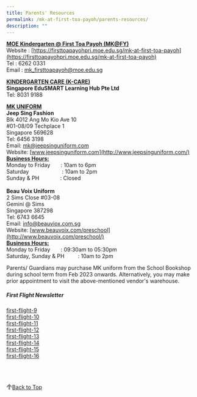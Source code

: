 ```yaml
---
title: Parents' Resources
permalink: /mk-at-first-toa-payoh/parents-resources/
description: ""
---
```

<b><u>MOE Kindergarten @ First Toa Payoh (MK@FY)</u></b>
<br>
Website : [https://firsttoapayohpri.moe.edu.sg/mk-at-first-toa-payoh](https://firsttoapayohpri.moe.edu.sg/mk-at-first-toa-payoh)
<br>
Tel : 6262 0331
<br>
Email : [mk\_firsttoapayoh@moe.edu.sg](mailto:mk_firsttoapayoh@moe.edu.sg)

<b><u>KINDERGARTEN CARE (K-CARE)</u></b>
<br>
**Singapore EduSMART Learning Hub Pte Ltd**
<br>
Tel: 8031 9188
<br>

<b><u>MK UNIFORM</u></b>
<br>
**Jeep Sing Fashion**
<br>
Blk 4012 Ang Mo Kio Ave 10
<br>
#01-08/09 Techplace 1
<br>
Singapore 569628
<br>
Tel: 6456 3198
<br>
Email: [mk@jeepsinguniform.com](mailto:mk@jeepsinguniform.com)
<br>
Website: [www.jeepsinguniform.com](http://www.jeepsinguniform.com/)
<br><b><u>Business Hours:</u></b>
<br>
Monday to Friday       : 10am to 6pm
<br>
Saturday                      : 10am to 2pm
<br>
Sunday & PH              : Closed
<br>
<br>
**Beau Voix Uniform**
<br>
2 Sims Close #03-08
<br>
Gemini @ Sims
<br>
Singapore 387298
<br>
Tel: 6743 6645
<br>
Email: [info@beauviox.com.sg](mailto:info@beauviox.com.sg)
<br>
Website: [www.beauvoix.com/preschool](http://www.beauvoix.com/preschool/)
<br><b><u>Business Hours:</u></b>
<br>
Monday to Friday                  : 09:30am to 05:30pm
<br>
Saturday, Sunday & PH         : 10am to 2pm

  
Parents/ Guardians may purchase MK uniform from the School Bookshop during school term from Feb 2023 onwards. Alternatively, you may make prior appointment to visit the above-mentioned vendor's warehouse.  

##### First Flight Newsletter


[first-flight-9](/files/first-flight-9.pdf)<br>
[first-flight-10](/files/first-flight-10.pdf)<br>
[first-flight-11](/files/first-flight-11.pdf)<br>
[first-flight-12](/files/first-flight-12.pdf)<br>
[first-flight-13](/files/first-flight-13.pdf)<br>
[first-flight-14](/files/first-flight-14.pdf)<br>
[first-flight-15](/files/MK@First%20Toa%20Payoh/Parents’%20Resources/First%20Flight%20Newsletter/MK%20first-flight-15.pdf)<br>
[first-flight-16](/files/MK@First%20Toa%20Payoh/Parents’%20Resources/First%20Flight%20Newsletter/MK%20first-flight-16.pdf)<br>

<br>
<br>
<br>

<a href="/mk-at-first-toa-payoh/parents-resources#lo_main">
	 <img src="/images/arrow-up.png" style="width:3%" align="left"/> Back to Top
</a>